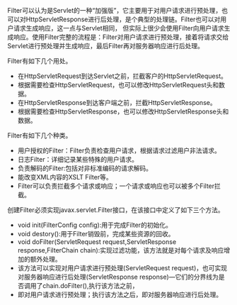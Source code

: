 Filter可以认为是Servlet的一种“加强版”，它主要用于对用户请求进行预处理，也可以对HttpServletResponse进行后处理，是个典型的处理链。Filter也可以对用户请求生成响应，这一点与Servlet相同，
但实际上很少会使用Filter向用户请求生成响应。使用Filter完整的流程是：Filter对用户请求进行预处理，接着将请求交给Servlet进行预处理并生成响应，最后Filter再对服务器响应进行后处理。

Filter有如下几个用处。

 - 在HttpServletRequest到达Servlet之前，拦截客户的HttpServletRequest。
 - 根据需要检查HttpServletRequest，也可以修改HttpServletRequest头和数据。
 - 在HttpServletResponse到达客户端之前，拦截HttpServletResponse。
 - 根据需要检查HttpServletResponse，也可以修改HttpServletResponse头和数据。

Filter有如下几个种类。

 - 用户授权的Filter：Filter负责检查用户请求，根据请求过滤用户非法请求。
 - 日志Filter：详细记录某些特殊的用户请求。
 - 负责解码的Filter:包括对非标准编码的请求解码。
 - 能改变XML内容的XSLT Filter等。
 - Filter可以负责拦截多个请求或响应；一个请求或响应也可以被多个Filter拦截。

创建Filter必须实现javax.servlet.Filter接口，在该接口中定义了如下三个方法。

 - void init(FilterConfig config):用于完成Filter的初始化。
 - void destory():用于Filter销毁前，完成某些资源的回收。
 - void doFilter(ServletRequest request,ServletResponse response,FilterChain chain):实现过滤功能，该方法就是对每个请求及响应增加的额外处理。
 - 该方法可以实现对用户请求进行预处理(ServletRequest request)，也可实现对服务器响应进行后处理(ServletResponse response)—它们的分界线为是否调用了chain.doFilter(),执行该方法之前，
 - 即对用户请求进行预处理；执行该方法之后，即对服务器响应进行后处理。
